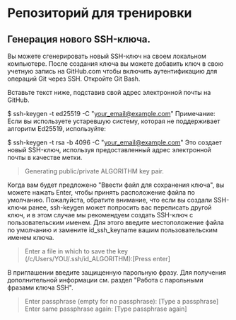 # Репозиторий для тренировки

## Генерация нового SSH-ключа.


Вы можете сгенерировать новый SSH-ключ на своем локальном компьютере. После создания ключа вы можете добавить ключ в свою учетную запись на GitHub.com чтобы включить аутентификацию для операций Git через SSH.
Откройте Git Bash.

Вставьте текст ниже, подставив свой адрес электронной почты на GitHub.

$ ssh-keygen -t ed25519 -C "your_email@example.com"
Примечание: Если вы используете устаревшую систему, которая не поддерживает алгоритм Ed25519, используйте:

$ ssh-keygen -t rsa -b 4096 -C "your_email@example.com"
Это создает новый SSH-ключ, используя предоставленный адрес электронной почты в качестве метки.

> Generating public/private ALGORITHM key pair.

Когда вам будет предложено "Ввести файл для сохранения ключа", вы можете нажать Enter, чтобы принять расположение файла по умолчанию. Пожалуйста, обратите внимание, что если вы создали SSH-ключи ранее, ssh-keygen может попросить вас переписать другой ключ, и в этом случае мы рекомендуем создать SSH-ключ с пользовательским именем. Для этого введите местоположение файла по умолчанию и замените id_ssh_keyname вашим пользовательским именем ключа.

> Enter a file in which to save the key (/c/Users/YOU/.ssh/id_ALGORITHM):[Press enter]

В приглашении введите защищенную парольную фразу. Для получения дополнительной информации см. раздел "Работа с парольными фразами ключа SSH".

> Enter passphrase (empty for no passphrase): [Type a passphrase]
> Enter same passphrase again: [Type passphrase again]